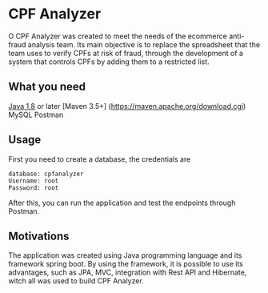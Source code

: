 # CPF Analyzer

O CPF Analyzer was created to meet the needs of the ecommerce anti-fraud analysis team.
Its main objective is to replace the spreadsheet that the team uses to verify CPFs at risk of fraud, through the
development of a system that controls CPFs by adding them to a restricted list.


## What you need
[Java 1.8](https://www.oracle.com/java/technologies/downloads/) or later 
[Maven 3.5+] (https://maven.apache.org/download.cgi)
MySQL
Postman

## Usage

First you need to create a database, the credentials are 
``` 
database: cpfanalyzer
Username: root
Password: root
```

After this, you can run the application and test the endpoints through Postman.

## Motivations

The application was created using Java programming language and its framework spring boot. 
By using the framework, it is possible to use its advantages, such as JPA, MVC, integration with Rest API and Hibernate,
witch all was used to build CPF Analyzer.

